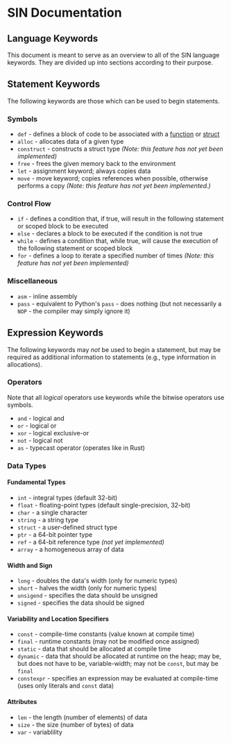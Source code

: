 # SIN Documentation

## Language Keywords

This document is meant to serve as an overview to all of the SIN language keywords. They are divided up into sections according to their purpose.

## Statement Keywords

The following keywords are those which can be used to begin statements.

### Symbols

* `def` - defines a block of code to be associated with a [function](Functions.md) or [struct](Structs.md)
* `alloc` - allocates data of a given type
* `construct` - constructs a struct type _(Note: this feature has not yet been implemented)_
* `free` - frees the given memory back to the environment
* `let` - assignment keyword; always copies data
* `move` - move keyword; copies references when possible, otherwise performs a copy _(Note: this feature has not yet been implemented.)_

### Control Flow

* `if` - defines a condition that, if true, will result in the following statement or scoped block to be executed
* `else` - declares a block to be executed if the condition is not true
* `while` - defines a condition that, while true, will cause the execution of the following statement or scoped block
* `for` - defines a loop to iterate a specified number of times _(Note: this feature has not yet been implemented)_

### Miscellaneous

* `asm` - inline assembly
* `pass` - equivalent to Python's `pass` - does nothing (but not necessarily a `NOP` - the compiler may simply ignore it)

## Expression Keywords

The following keywords may *not* be used to begin a statement, but may be required as additional information to statements (e.g., type information in allocations).

### Operators

Note that all *logical* operators use keywords while the bitwise operators use symbols.

* `and` - logical and
* `or` - logical or
* `xor` - logical exclusive-or
* `not` - logical not
* `as` - typecast operator (operates like in Rust)

### Data Types

#### Fundamental Types

* `int` - integral types (default 32-bit)
* `float` - floating-point types (default single-precision, 32-bit)
* `char` - a single character
* `string` - a string type
* `struct` - a user-defined struct type
* `ptr` - a 64-bit pointer type
* `ref` - a 64-bit reference type _(not yet implemented)_
* `array` - a homogeneous array of data

#### Width and Sign

* `long` - doubles the data's width (only for numeric types)
* `short` - halves the width (only for numeric types)
* `unsigend` - specifies the data should be unsigned
* `signed` - specifies the data should be signed

#### Variability and Location Specifiers

* `const` - compile-time constants (value known at compile time)
* `final` - runtime constants (may not be modified once assigned)
* `static` - data that should be allocated at compile time
* `dynamic` - data that should be allocated at runtime on the heap; may be, but does not have to be, variable-width; may not be `const`, but may be `final`
* `constexpr` - specifies an expression may be evaluated at compile-time (uses only literals and `const` data)

#### Attributes

* `len` - the length (number of elements) of data
* `size` - the size (number of bytes) of data
* `var` - variablility
